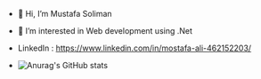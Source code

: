 - 👋 Hi, I’m Mustafa Soliman
- 👀 I’m interested in Web development using .Net
- LinkedIn : https://www.linkedin.com/in/mostafa-ali-462152203/

- ![Anurag's GitHub stats](https://github-readme-stats.vercel.app/api?username=mo3lii&show_icons=true)

